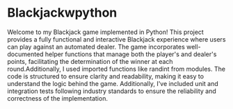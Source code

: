 # Blackjackwpython
Welcome to my Blackjack game implemented in Python! This project provides a fully functional and interactive Blackjack experience where users can play against an automated dealer. The game incorporates well-documented helper functions that manage both the player's and dealer's points, facilitating the determination of the winner at each round.Additionally, I used imported functions like randint from modules. The code is structured to ensure clarity and readability, making it easy to understand the logic behind the game. Additionally, I've included unit and integration tests following industry standards to ensure the reliability and correctness of the implementation. 
